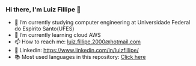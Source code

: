 ### Hi there, I'm Luiz Fillipe 👋



- 🔭 I’m currently studying computer engineering at Universidade Federal do Espírito Santo(UFES)
- 🌱 I’m currently learning cloud AWS
- 📫 How to reach me: luiz.fillipe.2000@hotmail.com
- 👔 Linkedin: https://www.linkedin.com/in/luizfillipe/
- 📚 Most used languages in this repository: <a href="http://ionicabizau.github.io/github-profile-languages/?user=LuizFillipe1">Click here</a> 

